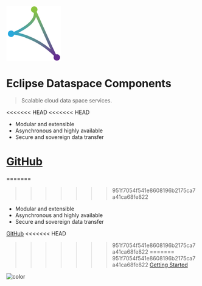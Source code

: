 ![logo](_media/icon.png)


# Eclipse Dataspace Components


[comment]: <> (<small>1.0.0</small>)

> Scalable cloud data space services.

<<<<<<< HEAD
<<<<<<< HEAD
- Modular and extensible 
- Asynchronous and highly available 
- Secure and sovereign data transfer

[GitHub](https://github.com/eclipse-dataspaceconnector)
=======
=======
>>>>>>> 951f7054f541e8608196b2175ca7a41ca68fe822
- Modular and extensible
- Asynchronous and highly available
- Secure and sovereign data transfer

[GitHub](https://github.com/eclipse-edc)
<<<<<<< HEAD
>>>>>>> 951f7054f541e8608196b2175ca7a41ca68fe822
=======
>>>>>>> 951f7054f541e8608196b2175ca7a41ca68fe822
[Getting Started](README.md)

![color](#f0f0f0)
